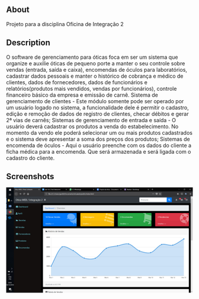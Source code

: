 
## About

Projeto para a disciplina Oficina de Integração 2 

## Description

O software de gerenciamento para óticas foca em ser um sistema que organize e auxilie óticas de pequeno porte a manter o seu controle sobre vendas (entrada, saída e caixa), encomendas de óculos para laboratórios, cadastrar dados pessoais e manter o histórico de cobrança e médico de clientes, dados de fornecedores, dados de funcionários e relatórios(produtos mais vendidos, vendas por funcionários), controle financeiro básico da empresa e emissão de carnê.
Sistema de gerenciamento de clientes - Este módulo somente pode ser operado por um usuário logado no sistema, a funcionalidade dele é permitir o cadastro, edição e remoção de dados de registro de clientes, checar débitos e gerar 2ª vias de carnês;
Sistemas de gerenciamento de entrada e saída - O usuário deverá cadastrar os produtos a venda do estabelecimento. No momento da vendo ele poderá selecionar um ou mais produtos cadastrados e o sistema deve apresentar a soma dos preços dos produtos;
Sistemas de encomenda de óculos - Aqui o usuário preenche com os dados do cliente a ficha médica para a encomenda. Que será armazenada e será ligada com o cadastro do cliente.

## Screenshots

<img src="public/img/01.jpeg" alt="My cool logo"/>